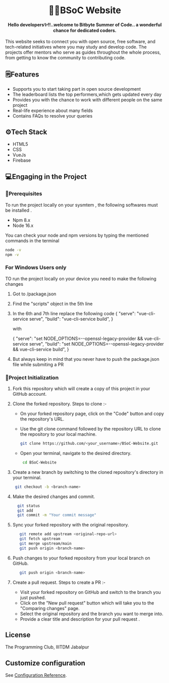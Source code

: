 <div align="center">

# 👨‍💻BSoC Website
####  Hello developers✨!!..welcome to Bitbyte Summer of Code.. a wonderful chance for dedicated coders. 
</div>

This website seeks to connect you with open source, free software, and tech-related initiatives where you may study and develop code. The projects offer mentors who serve as guides throughout the whole process, from getting to know the community to contributing code. 

## 🗒️Features
- Supports you to start taking part in open source development
- The leaderboard lists the top performers,which gets updated every day 
- Provides you with the chance to work with different people on the same project
- Real-life experience about many fields 
- Contains FAQs to resolve your queries

## ⚙️Tech Stack
- HTML5 
- CSS
- VueJs
- Firebase

## 💻Engaging in the Project
### 🔶Prerequisites 
To run the project locally on your sysmtem , the following softwares must be installed .
- Npm 8.x
- Node 16.x 

You can check your node and npm versions by typing the mentioned commands in the terminal

```bash
node -v
npm -v
```
### For Windows Users only
TO run the project locally on your device you need to make the following changes
   1. Got to /package.json
   2. Find the "scripts" object in the 5th line
   3. In the 6th and 7th line replace the following code 
      {
         "serve": "vue-cli-service serve",
         "build": "vue-cli-service build",
      }

      with

      {
         "serve": "set NODE_OPTIONS=--openssl-legacy-provider && vue-cli-service serve",
         "build": "set NODE_OPTIONS=--openssl-legacy-provider && vue-cli-service build",
      }
   4. But always keep in mind that you never have to push the package.json file while submiting a PR

### 🔶Project Initialization
1. Fork this repository which will create a copy of this project in your GitHub account.
2. Clone the forked repository. Steps to clone :-

     - On your forked repository page, click on the "Code" button and copy the repository's URL.
    
                        
     - Use the git clone command followed by the repository URL to clone the repository to your local machine. 
         ```bash
         git clone https://github.com/<your_username>/BSoC-Website.git
        ```
      - Open your terminal, navigate to the desired directory.      
     
         ```bash
          cd BSoC-Website
         ```
3.  Create a new branch by switching to the cloned repository's directory in your terminal.   
     ```bash
      git checkout -b <branch-name>
      ```    
4. Make the desired changes and commit. 
    ```bash
      git status 
      git add
      git commit -m "Your commit message"
      ``` 
5. Sync your forked repository with the original repository.
   ```bash
      git remote add upstream <original-repo-url>
      git fetch upstream
      git merge upstream/main
      git push origin <branch-name>
      ```  
6. Push changes to your forked repository from your local branch on GitHub.
   ```bash
      git push origin <branch-name>
      ```  
7. Create a pull request. Steps to create a PR :-
   - Visit your forked repository on GitHub and switch to the branch you just pushed. 
   - Click on the "New pull request" button which will take you to the "Comparing changes" page. 
   - Select the original repository and the branch you want to merge into. 
   - Provide a clear title and description for your pull request . 

## License
The Programming Club, IIITDM Jabalpur

## Customize configuration
See [Configuration Reference](https://cli.vuejs.org/config/).
